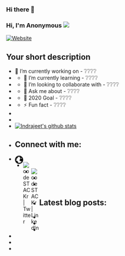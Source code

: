 ### Hi there 👋

<!--
**Mini-Pingu/Mini-Pingu** is a ✨ _special_ ✨ repository because its `README.md` (this file) appears on your GitHub profile.

Here are some ideas to get you started:

- 🔭 I’m currently working on ...
- 🌱 I’m currently learning ...
- 👯 I’m looking to collaborate on ...
- 🤔 I’m looking for help with ...
- 💬 Ask me about ...
- 📫 How to reach me: ...
- 😄 Pronouns: ...
- ⚡ Fun fact: ...
-->

### Hi, I'm Anonymous <img src="https://media.giphy.com/media/hvRJCLFzcasrR4ia7z/giphy.gif" width="25px">
[![Website](https://img.shields.io/badge/Text-Text-green?style=flat-square)](https://google.com)
## Your short description
- 🔭 I’m currently working on - ❔❔❔❔
- - 🌱 I’m currently learning - ❔❔❔❔
- - 👯 I’m looking to collaborate with - ❔❔❔❔
- - 💬 Ask me about - ❔❔❔❔
- - 🥅 2020 Goal - ❔❔❔❔
- - ⚡ Fun fact - ❔❔❔❔
- <!-- ❔❔❔❔ means username in below README.md -->
- <!-- Also feel free to update second URL to any URL -->
- [![Indrajeet's github stats](https://github-readme-stats.vercel.app/api?username=❔❔❔❔&count_private=true&include_all_commits=true&theme=radical)](https://google.com)
- ## Connect with me:
- [<img align="left" alt="codeSTACKr.com" width="22px" src="https://raw.githubusercontent.com/iconic/open-iconic/master/svg/globe.svg" />][website]
- [<img align="left" alt="codeSTACKr | Twitter" width="22px" src="https://cdn.jsdelivr.net/npm/simple-icons@v3/icons/twitter.svg" />][twitter]
- [<img align="left" alt="codeSTACKr | LinkedIn" width="22px" src="https://cdn.jsdelivr.net/npm/simple-icons@v3/icons/linkedin.svg" />][linkedin]
- <br />
- <!-- Optional if you have blogs -->
- ## Latest blog posts:
- <!-- BLOG-POST-LIST:START -->
- <!-- BLOG-POST-LIST:END -->
- <!-- This section you create this variables that are used above -->
- [website]: https://google.com
- [twitter]: https://twitter.com/indrajeet_nikam
- [linkedin]: https://www.linkedin.com/in/indrajeet-nikam-3737a8101/
